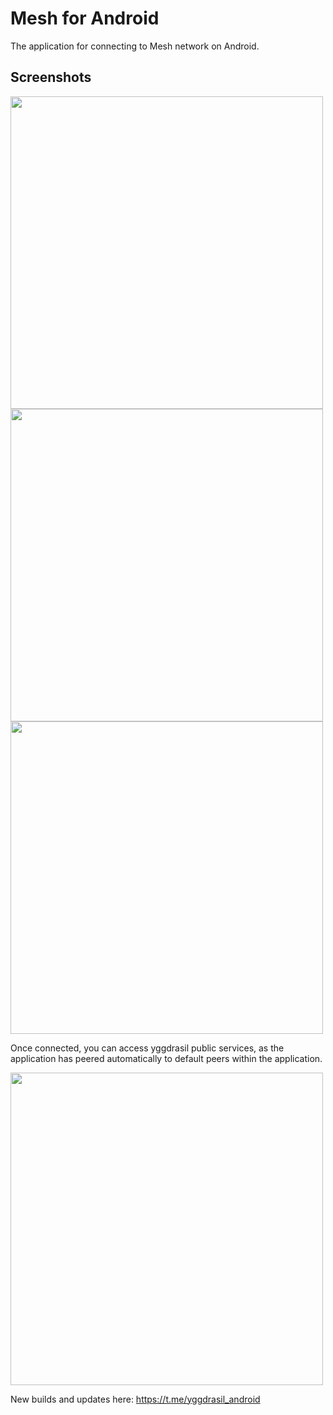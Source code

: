 # Mesh for Android

The application for connecting to Mesh network on Android.

## Screenshots

<img src="https://user-images.githubusercontent.com/8705683/87849631-2c12d680-c8fb-11ea-81eb-6357e92eb690.png" alt="" height="500" width=""> <img src="https://user-images.githubusercontent.com/8705683/87849706-a04d7a00-c8fb-11ea-9eaa-51a3d3d643b9.png" alt="" height="500" width=""> <img src="https://user-images.githubusercontent.com/8705683/87849714-b78c6780-c8fb-11ea-815d-a9227666d791.png" alt="" height="500" width="">

Once connected, you can access yggdrasil public services, as the application has peered automatically to default peers within the application.

<img src="https://user-images.githubusercontent.com/8705683/87849784-62048a80-c8fc-11ea-8eb0-908e69d7595e.png" alt="" height="500" width="">

New builds and updates here:
https://t.me/yggdrasil_android
